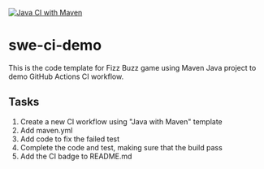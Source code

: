 [![Java CI with Maven](https://github.com/ryanli189/swe-ci-demo/actions/workflows/maven.yml/badge.svg)](https://github.com/ryanli189/swe-ci-demo/actions/workflows/maven.yml)

# swe-ci-demo
This is the code template for Fizz Buzz game using Maven Java project to demo GitHub Actions CI workflow.

## Tasks
1. Create a new CI workflow using "Java with Maven" template
2. Add maven.yml
3. Add code to fix the failed test
4. Complete the code and test, making sure that the build pass
5. Add the CI badge to README.md
